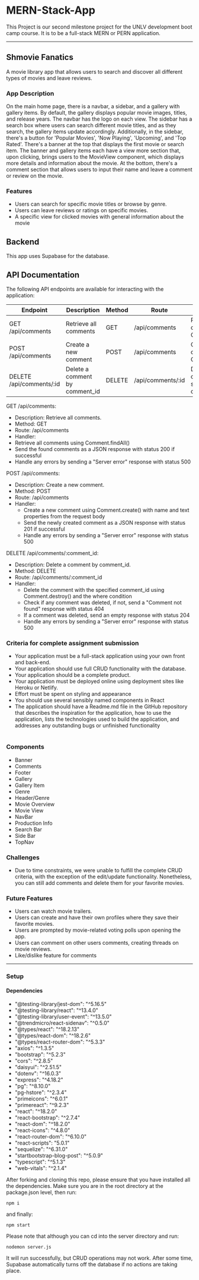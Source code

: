 # MERN-Stack-App

This Project is our second milestone project for the UNLV development boot camp course. It is to be a full-stack MERN or PERN application.

---

## Shmovie Fanatics

A movie library app that allows users to search and discover all different types of movies and leave reviews.

### App Description

On the main home page, there is a navbar, a sidebar, and a gallery with gallery items. By default, the gallery displays popular movie images, titles, and release years. The navbar has the logo on each view. The sidebar has a search box where users can search different movie titles, and as they search, the gallery items update accordingly. Additionally, in the sidebar, there's a button for 'Popular Movies', 'Now Playing', 'Upcoming', and 'Top Rated'. There's a banner at the top that displays the first movie or search item. The banner and gallery items each have a view more section that, upon clicking, brings users to the MovieView component, which displays more details and information about the movie. At the bottom, there's a comment section that allows users to input their name and leave a comment or review on the movie.

### Features

- Users can search for specific movie titles or browse by genre.
- Users can leave reviews or ratings on specific movies.
- A specific view for clicked movies with general information about the movie

## Backend

This app uses Supabase for the database.

## API Documentation

The following API endpoints are available for interacting with the application:

| Endpoint                 | Description                    | Method | Route             | Handler                                          |
| ------------------------ | ------------------------------ | ------ | ----------------- | ------------------------------------------------ |
| GET /api/comments        | Retrieve all comments          | GET    | /api/comments     | Retrieve all comments using Comment.findAll()    |
| POST /api/comments       | Create a new comment           | POST   | /api/comments     | Create a new comment using Comment.create()      |
| DELETE /api/comments/:id | Delete a comment by comment_id | DELETE | /api/comments/:id | Delete the comment with the specified comment_id |

GET /api/comments:

- Description: Retrieve all comments.
- Method: GET
- Route: /api/comments
- Handler:
- Retrieve all comments using Comment.findAll()
- Send the found comments as a JSON response with status 200 if successful
- Handle any errors by sending a "Server error" response with status 500

POST /api/comments:

- Description: Create a new comment.
- Method: POST
- Route: /api/comments
- Handler:
  - Create a new comment using Comment.create() with name and text properties from the request body
  - Send the newly created comment as a JSON response with status 201 if successful
  - Handle any errors by sending a "Server error" response with status 500

DELETE /api/comments/:comment_id:

- Description: Delete a comment by comment_id.
- Method: DELETE
- Route: /api/comments/:comment_id
- Handler:
  - Delete the comment with the specified comment_id using Comment.destroy() and the where condition
  - Check if any comment was deleted, if not, send a "Comment not found" response with status 404
  - If a comment was deleted, send an empty response with status 204
  - Handle any errors by sending a "Server error" response with status 500

### Criteria for complete assignment submission

- Your application must be a full-stack application using your own front and back-end.
- Your application should use full CRUD functionality with the database.
- Your application should be a complete product.
- Your application must be deployed online using deployment sites like Heroku or Netlify.
- Effort must be spent on styling and appearance
- You should use several sensibly named components in React
- The application should have a Readme.md file in the GitHub repository that describes the inspiration for the application, how to use the application, lists the technologies used to build the application, and addresses any outstanding bugs or unfinished functionality

#

### Components

- Banner
- Comments
- Footer
- Gallery
- Gallery Item
- Genre
- Header/Genre
- Movie Overview
- Movie View
- NavBar
- Production Info
- Search Bar
- Side Bar
- TopNav

### Challenges

- Due to time constraints, we were unable to fulfill the complete CRUD criteria, with the exception of the edit/update functionality. Nonetheless, you can still add comments and delete them for your favorite movies.

### Future Features

- Users can watch movie trailers.
- Users can create and have their own profiles where they save their favorite movies.
- Users are prompted by movie-related voting polls upon opening the app.
- Users can comment on other users comments, creating threads on movie reviews.
- Like/dislike feature for comments

---

### Setup

#### Dependencies

- "@testing-library/jest-dom": "^5.16.5"
- "@testing-library/react": "^13.4.0"
- "@testing-library/user-event": "^13.5.0"
- "@trendmicro/react-sidenav": "^0.5.0"
- "@types/react": "^18.2.13"
- "@types/react-dom": "^18.2.6"
- "@types/react-router-dom": "^5.3.3"
- "axios": "^1.3.5"
- "bootstrap": "^5.2.3"
- "cors": "^2.8.5"
- "daisyui": "^2.51.5"
- "dotenv": "^16.0.3"
- "express": "^4.18.2"
- "pg": "^8.10.0"
- "pg-hstore": "^2.3.4"
- "primeicons": "^6.0.1"
- "primereact": "^9.2.3"
- "react": "^18.2.0"
- "react-bootstrap": "^2.7.4"
- "react-dom": "^18.2.0"
- "react-icons": "^4.8.0"
- "react-router-dom": "^6.10.0"
- "react-scripts": "5.0.1"
- "sequelize": "^6.31.0"
- "startbootstrap-blog-post": "^5.0.9"
- "typescript": "^5.1.3"
- "web-vitals": "^2.1.4"

After forking and cloning this repo, please ensure that you have installed all the dependencies. Make sure you are in the root directory at the package.json level, then run:

```
npm i
```

and finally:

```
npm start
```

Please note that although you can cd into the server directory and run:

```
nodemon server.js
```

It will run successfully, but CRUD operations may not work. After some time, Supabase automatically turns off the database if no actions are taking place.
